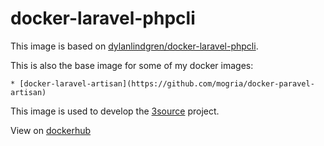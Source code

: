 # docker-laravel-phpcli

This image is based on [dylanlindgren/docker-laravel-phpcli](https://github.com/dylanlindgren/docker-laravel-phpcli).

This is also the base image for some of my docker images:

    * [docker-laravel-artisan](https://github.com/mogria/docker-paravel-artisan)

This image is used to develop the [3source](https://github.com/mogria/3source) project.

View on [dockerhub](https://hub.docker.com/r/mogria/docker-laravel-phpcli)
